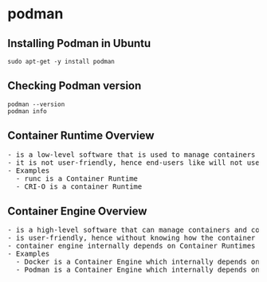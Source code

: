 # podman

## Installing Podman in Ubuntu
```
sudo apt-get -y install podman
```

## Checking Podman version
```
podman --version
podman info
```

## Container Runtime Overview
<pre>
- is a low-level software that is used to manage containers and container images
- it is not user-friendly, hence end-users like will not use the container runtime directly
- Examples
  - runc is a Container Runtime
  - CRI-O is a container Runtime
</pre>

## Container Engine Overview
<pre>
- is a high-level software that can manage containers and container images
- is user-friendly, hence without knowing how the container technology is enabled by Linux kernel we can easily manage images and containers
- container engine internally depends on Container Runtimes to manage images and containers
- Examples
  - Docker is a Container Engine which internally depends on containerd, containerd internally depends on runC container runtime
  - Podman is a Container Engine which internally depends on CRI-O Container Runtime
</pre>
